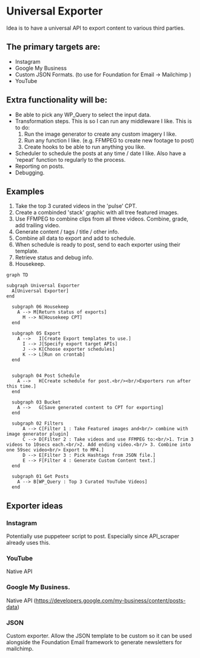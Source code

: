 # Universal Exporter

Idea is to have a universal API to export content to various third parties.

## The primary targets are:

- Instagram
- Google My Business
- Custom JSON Formats. (to use for Foundation for Email -> Mailchimp )
- YouTube

## Extra functionality will be:

- Be able to pick any WP_Query to select the input data.
- Transformation steps. This is so I can run any middleware I like. This is to do:
    1. Run the image generator to create any custom imagery I like.
    2. Run any function I like. (e.g. FFMPEG to create new footage to post)
    3. Create hooks to be able to run anything you like.
- Scheduler to schedule the posts at any time / date I like. Also have a 'repeat' function to regularly to the process.
- Reporting on posts.
- Debugging.

## Examples

1. Take the top 3 curated videos in the 'pulse' CPT. 
2. Create a  combinded 'stack' graphic with all tree featured images.
3. Use FFMPEG to combine clips from all three videos. Combine, grade, add trailing video.
4. Generate content / tags / title / other info.
5. Combine all data to export and add to schedule.
6. When schedule is ready to post, send to each exporter using their template.
7. Retrieve status and debug info.
8. Housekeep.

```mermaid
graph TD

subgraph Universal Exporter
  A[Universal Exporter]
end

  subgraph 06 Housekeep
    A --> M[Return status of exports]
      M --> N[Housekeep CPT]
  end

  subgraph 05 Export
    A -->   I[Create Export templates to use.]
      I --> J[Specify export target APIs]
      J --> K[Choose exporter schedules]
      K --> L[Run on crontab]
  end


  subgraph 04 Post Schedule
    A -->   H[Create schedule for post.<br/><br/>Exporters run after this time.]
  end

  subgraph 03 Bucket
    A -->   G[Save generated content to CPT for exporting]
  end

  subgraph 02 Filters
      A --> C[Filter 1 : Take Featured images and<br/> combine with image generator plugin]
      C --> D[Filter 2 : Take videos and use FFMPEG to:<br/>1. Trim 3 videos to 10secs each.<br/>2. Add ending video.<br/> 3. Combine into one 59sec video<br/> Export to MP4.]
      D --> E[Filter 3 : Pick Hashtags from JSON file.]
      E --> F[Filter 4 : Generate Custom Content text.]
  end

  subgraph 01 Get Posts
    A --> B[WP_Query : Top 3 Curated YouTube Videos]
  end
```

## Exporter ideas

### Instagram
Potentially use puppeteer script to post. Especially since API_scraper already uses this.

### YouTube 
Native API

### Google My Business.
Native API (https://developers.google.com/my-business/content/posts-data)

### JSON
Custom exporter. Allow the JSON template to be custom so it can be used alongside the Foundation Email framework to generate newsletters for mailchimp.